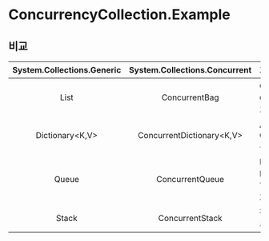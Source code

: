 # ConcurrencyCollection.Example


## 비교

  
  
| System.Collections.Generic | System.Collections.Concurrent | 기타 |
|:---:|:---:|:---|
| List<T>| ConcurrentBag<T> | ConcurrentBag.Add시 Collection의 가장앞에 추가됩니다. |
| Dictionary<K,V> | ConcurrentDictionary<K,V> | Add 대신 GetOrAdd/AddOrUpdate를 지원, TryAdd는 동일 |
| Queue<T> | ConcurrentQueue<T> | Enqueue는 동일, Dequeue/Peek 대신 TryDequeue/TryPeek만 지원 |
| Stack<T> | ConcurrentStack<T> | 활용해본적이 없어서 이후 추가 |
  
